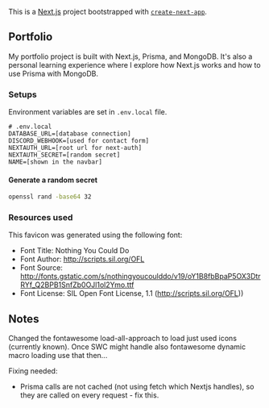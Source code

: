 This is a [Next.js](https://nextjs.org/) project bootstrapped
with [`create-next-app`](https://github.com/vercel/next.js/tree/canary/packages/create-next-app).

## Portfolio

My portfolio project is built with Next.js, Prisma, and MongoDB.
It's also a personal learning experience where I explore how Next.js works and how to use Prisma with MongoDB.

### Setups

Environment variables are set in `.env.local` file.

```code
# .env.local
DATABASE_URL=[database connection]
DISCORD_WEBHOOK=[used for contact form]
NEXTAUTH_URL=[root url for next-auth]
NEXTAUTH_SECRET=[random secret]
NAME=[shown in the navbar]
```

#### Generate a random secret

```bash
openssl rand -base64 32
```

### Resources used
  
This favicon was generated using the following font:

- Font Title: Nothing You Could Do
- Font Author: http://scripts.sil.org/OFL
- Font Source: http://fonts.gstatic.com/s/nothingyoucoulddo/v19/oY1B8fbBpaP5OX3DtrRYf_Q2BPB1SnfZb0OJl1ol2Ymo.ttf
- Font License: SIL Open Font License, 1.1 (http://scripts.sil.org/OFL))


## Notes

Changed the fontawesome load-all-approach to load just used icons (currently known). 
Once SWC might handle also fontawesome dynamic macro loading use that then...

Fixing needed: 
- Prisma calls are not cached (not using fetch which Nextjs handles), so they are called on every request - fix this.
